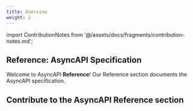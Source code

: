 ```yaml
---
title: Overview
weight: 2
---
```


import ContributionNotes from '@/assets/docs/fragments/contribution-notes.md';

## Reference: AsyncAPI Specification

Welcome to AsyncAPI **Reference**! Our Reference section documents the AsyncAPI specification.  

<Remember>

## Contribute to the AsyncAPI Reference section
<ContributionNotes />

</Remember>
